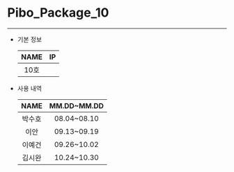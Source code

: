 # Pibo_Package_10
---

* 기본 정보

    |NAME|IP|
    |:---:|:---:|
    |10호||


* 사용 내역

    |NAME|MM.DD~MM.DD|
    |:---:|:---:|
    |박수호|08.04~08.10|
    |이안|09.13~09.19|
    |이예건|09.26~10.02|
    |김시완|10.24~10.30|


    
